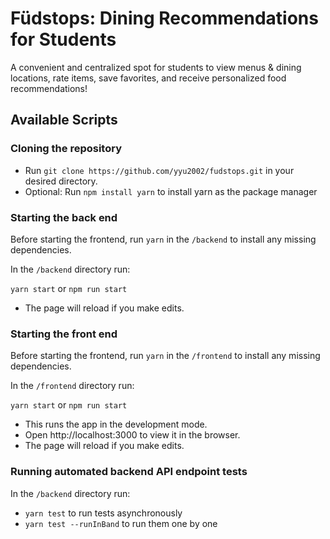 # Füdstops: Dining Recommendations for Students

A convenient and centralized spot for students to view menus & dining locations, rate items, save favorites, and receive personalized food recommendations!

## Available Scripts

### Cloning the repository
- Run `git clone https://github.com/yyu2002/fudstops.git` in your desired directory.
- Optional: Run `npm install yarn` to install yarn as the package manager

### Starting the back end

Before starting the frontend, run `yarn` in the `/backend` to install any missing dependencies.

In the `/backend` directory run:

`yarn start` or `npm run start`

- The page will reload if you make edits.

### Starting the front end

Before starting the frontend, run `yarn` in the `/frontend` to install any missing dependencies.

In the `/frontend` directory run:

`yarn start` or `npm run start`

- This runs the app in the development mode.
- Open http://localhost:3000 to view it in the browser.
- The page will reload if you make edits.

### Running automated backend API endpoint tests

In the `/backend` directory run:

 - `yarn test` to run tests asynchronously
 - `yarn test --runInBand` to run them one by one

